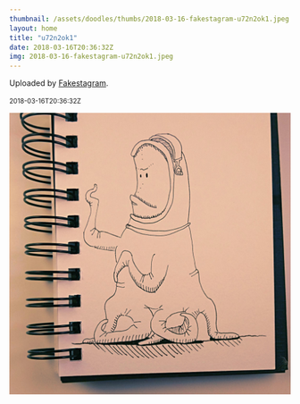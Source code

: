 ```yaml
---
thumbnail: /assets/doodles/thumbs/2018-03-16-fakestagram-u72n2ok1.jpeg
layout: home
title: "u72n2ok1"
date: 2018-03-16T20:36:32Z
img: 2018-03-16-fakestagram-u72n2ok1.jpeg
---
```


Uploaded by [Fakestagram](https://github.com/opyate/fakestagram).

<small>2018-03-16T20:36:32Z</small>

![Uploaded by Fakestagram](/assets/doodles/original/2018-03-16-fakestagram-u72n2ok1.jpeg)
